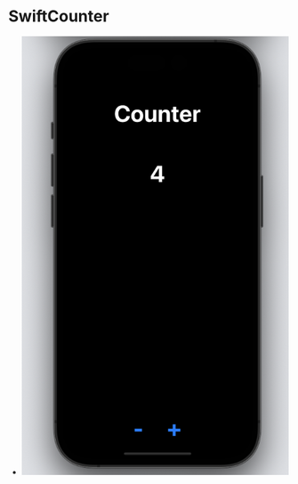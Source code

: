 # SwiftCounter

- !["CounterApp"](https://raw.githubusercontent.com/k-henningson/SwiftCounter/ee7bd5fba7e60e1d979674bcdc565a32534f9f04/Counter/docs/CounterApp.png)
